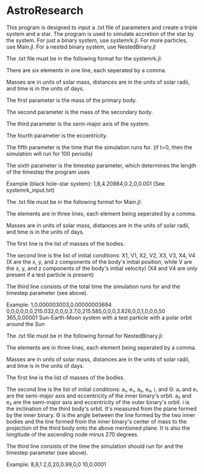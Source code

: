 # AstroResearch

This program is designed to input a .txt file of parameters and create a triple system and a star. The program is used to simulate accretion of the star by the system.
For just a binary system, use systemrk.jl. For more particles, use Main.jl. For a nested binary system, use NestedBinary.jl

The .txt file must be in the following format for the systemrk.jl:
  
  There are six elements in one line, each seperated by a comma.
  
  Masses are in units of solar mass, distances are in the units of solar radii, and time is in the units of days.
  
  The first parameter is the mass of the primary body.
  
  The second parameter is the mass of the secondary body.
  
  The third parameter is the semi-major axis of the system.
  
  The fourth parameter is the eccentricity.
  
  The fifth parameter is the time that the simulation runs for. (if t=0, then the simulation will run for 100 periods)

  The sixth parameter is the timestep parameter, which determines the length of the timestep the program uses
  
  Example (black hole-star system): 
  1,8,4.20984,0.2,0,0.001
  (See systemrk_input.txt)

The .txt file must be in the following format for Main.jl:

  The elements are in three lines, each element being seperated by a comma.

  Masses are in units of solar mass, distances are in the units of solar radii, and time is in the units of days.

  The first line is the list of masses of the bodies.

  The second line is the list of initial conditions: X1, V1, X2, V2, X3, V3, X4, V4
    (X are the x, y, and z components of the body's initial position, while V are the x, y, and z components of the body's initial velocity)
    (X4 and V4 are only present if a test particle is present)

  The third line consists of the total time the simulation runs for and the timestep parameter (see above).

  Example:
  1,0.000003003,0.00000003694
  0,0,0,0,0,0,215.032,0,0,0,3.7,0,215.585,0,0,0,3.826,0,0,1,0,0,0,50 
  365,0.00001
  Sun-Earth-Moon system with a test particle with a polar orbit around the Sun

The .txt file must be in the following format for NestedBinary.jl:

  The elements are in three lines, each element being seperated by a comma.

  Masses are in units of solar mass, distances are in the units of solar radii, and time is in the units of days.

  The first line is the list of masses of the bodies.

  The second line is the list of initial conditions: a₁, e₁, a₂, e₂, i, and Θ.
    a₁ and e₁ are the semi-major axis and eccentricity of the inner binary's orbit.
    a₂ and e₂ are the semi-major axis and eccentricity of the outer binary's orbit. 
    i is the inclination of the third body's orbit. It's measured from the plane formed by the inner binary.
    Θ is the angle between the line formed by the two inner bodies and the line formed from the inner binary's center of mass to the projection of the third body onto the above mentioned plane. It is also the longitude of the ascending node minus 270 degrees.
  
  The third line consists of the time the simulation should run for and the timestep parameter (see above).

  Example:
  8,8,1
  2,0,20,0.99,0,0
  10,0.0001

